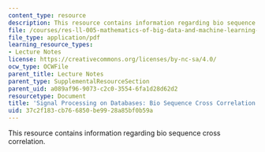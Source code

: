 ```yaml
---
content_type: resource
description: This resource contains information regarding bio sequence cross correlation.
file: /courses/res-ll-005-mathematics-of-big-data-and-machine-learning-january-iap-2020/37c2f183cb766850be9928a85bf0b59a_MITRES_LL_005F12_Lec6.pdf
file_type: application/pdf
learning_resource_types:
- Lecture Notes
license: https://creativecommons.org/licenses/by-nc-sa/4.0/
ocw_type: OCWFile
parent_title: Lecture Notes
parent_type: SupplementalResourceSection
parent_uid: a089af96-9073-c2c0-3554-6fa1d28d62d2
resourcetype: Document
title: 'Signal Processing on Databases: Bio Sequence Cross Correlation'
uid: 37c2f183-cb76-6850-be99-28a85bf0b59a
---
```

This resource contains information regarding bio sequence cross correlation.
